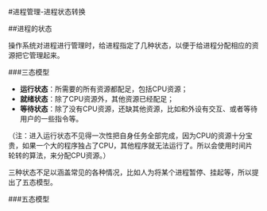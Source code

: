 #进程管理-进程状态转换

##进程的状态

操作系统对进程进行管理时，给进程指定了几种状态，以便于给进程分配相应的资源把它管理起来。

###三态模型

* **运行状态**：所需要的所有资源都配足，包括CPU资源；
* **就绪状态**：除了CPU资源外，其他资源已经配足；
* **等待状态**：除了没有CPU资源，还缺其他资源，比如和外设有交互、或者等待用户的一些指令等。

（注：进入运行状态不见得一次性把自身任务全部完成，因为CPU的资源十分宝贵，如果一个大的程序独占了CPU，其他程序就无法运行了。所以会使用时间片轮转的算法，来分配CPU资源。）

三种状态不足以涵盖常见的各种情况，比如人为将某个进程暂停、挂起等，所以提出了五态模型。

###五态模型



